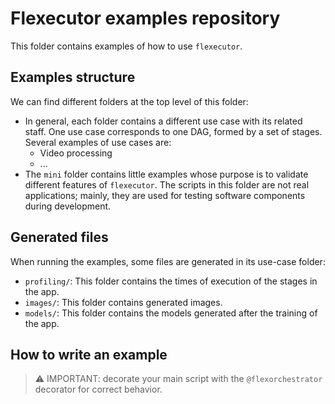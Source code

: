# Flexecutor examples repository
This folder contains examples of how to use `flexecutor`.

## Examples structure

We can find different folders at the top level of this folder:
- In general, each folder contains a different use case with its related staff. One use case corresponds to one DAG, formed by a set of stages. Several examples of use cases are:
  - Video processing
  - ...
- The `mini` folder contains little examples whose purpose is to validate different features of `flexecutor`. The scripts in this folder are not real applications; mainly, they are used for testing software components during development.

## Generated files
When running the examples, some files are generated in its use-case folder:
- `profiling/`: This folder contains the times of execution of the stages in the app.
- `images/`: This folder contains generated images.
- `models/`: This folder contains the models generated after the training of the app.

## How to write an example
> ⚠️ IMPORTANT: decorate your main script with the `@flexorchestrator` decorator for correct behavior.